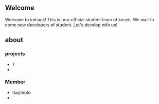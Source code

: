 ## Welcome
Welcome to irohack! This is non-official student team of kosen. We wait to come new developers of student. Let's develop with us!
## about
### projects
* ?
* 

### Member
* tsujimoto
* 

